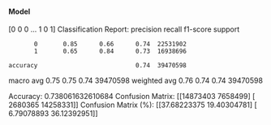 #### Model
[0 0 0 ... 1 0 1]
Classification Report:
              precision    recall  f1-score   support

           0       0.85      0.66      0.74  22531902
           1       0.65      0.84      0.73  16938696

    accuracy                           0.74  39470598
   macro avg       0.75      0.75      0.74  39470598
weighted avg       0.76      0.74      0.74  39470598

Accuracy: 0.738061632610684
Confusion Matrix:
[[14873403  7658499]
 [ 2680365 14258331]]
Confusion Matrix (%):
[[37.68223375 19.40304781]
 [ 6.79078893 36.12392951]]
